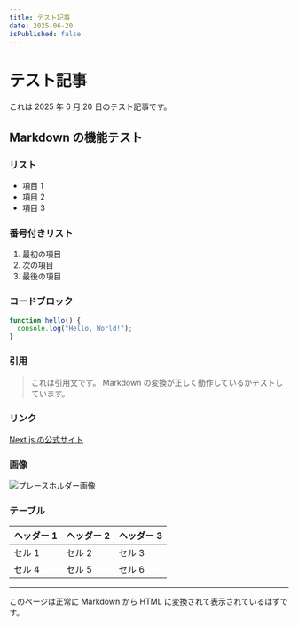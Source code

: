 ```yaml
---
title: テスト記事
date: 2025-06-20
isPublished: false
---
```


# テスト記事

これは 2025 年 6 月 20 日のテスト記事です。

## Markdown の機能テスト

### リスト

- 項目 1
- 項目 2
- 項目 3

### 番号付きリスト

1. 最初の項目
2. 次の項目
3. 最後の項目

### コードブロック

```javascript
function hello() {
  console.log("Hello, World!");
}
```

### 引用

> これは引用文です。
> Markdown の変換が正しく動作しているかテストしています。

### リンク

[Next.js の公式サイト](https://nextjs.org)

### 画像

![プレースホルダー画像](https://placehold.co/600x400/EEE/31343C)

### テーブル

| ヘッダー 1 | ヘッダー 2 | ヘッダー 3 |
| ---------- | ---------- | ---------- |
| セル 1     | セル 2     | セル 3     |
| セル 4     | セル 5     | セル 6     |

---

このページは正常に Markdown から HTML に変換されて表示されているはずです。
